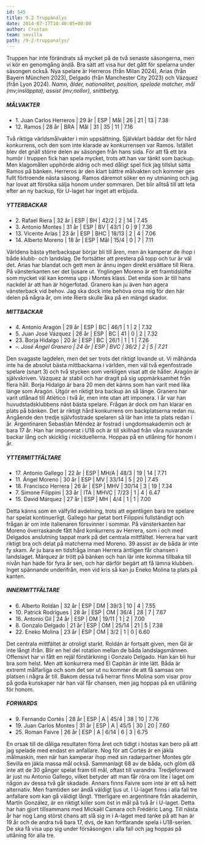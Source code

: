 ```yaml
---
id: 545
title: 9.2 Truppanalys
date: 2014-07-17T10:40:05+00:00
author: Crustan
team: sevilla
path: /9-2-truppanalys/
---
```


Truppen har inte förändrats så mycket på de två senaste säsongerna, men vi kör en genomgång ändå. Bra sätt att visa hur det gått för spelarna under säsongen också. Nya spelare är Herreros (från Milan 2024), Arias (från Bayern München 2023), Delgado (från Manchester City 2023) och Vázquez (från Lyon 2024). _Namn, ålder, nationalitet, position, spelade matcher, mål (mv;insläppta), assist (mv;nollor), snittbetyg._

##### MÅLVAKTER

- 1\. Juan Carlos Herreros | 29 år | ESP | Mål | 26 | 21 | 13 | 7.38
- 12\. Ramos | 28 år | BRA | Mål | 31 | 35 | 11 | 7.16

Två riktiga världsmålvakter i min uppsättning. Självklart bäddar det för hård konkurrens, och den som inte klarade av konkurrensen var Ramos. Istället blev det gnäll större delen av säsongen från hans sida. För att få ett bra humör i truppen fick han spela mycket, trots att han var tänkt som backup. Men klagomålen upphörde aldrig och med dåligt spel fick jag tillslut sätta Ramos på bänken. Herreros är den klart bättre målvakten och kommer ges fullt förtroende nästa säsong. Ramos däremot söker en ny utmaning och jag har lovat att försöka sälja honom under sommaren. Det blir alltså till att leta efter an ny backup, för U-laget har inget att erbjuda.

##### YTTERBACKAR

- 2\. Rafael Riera | 32 år | ESP | BH | 42/2 | 2 | 14 | 7.45
- 3\. Antonio Montes | 31 år | ESP | BV | 43/1 | 0 | 9 | 7.36
- 13\. Vicente Arias | 23 år | ESP | BHC | 18/13 | 2 | 4 | 7.06
- 14\. Alberto Moreno | 18 år | ESP | Mål | 15/4 | 0 | 7 | 7.11

Världens bästa ytterbackspar börjar bli till åren, men än kamperar de ihop i både klubb- och landslag. De fortsätter att prestera på topp och tur är väl det. Arias har blandat och gett men är ännu ingen direkt ersättare till Riera. På vänsterkanten ser det ljusare ut. Ynglingen Moreno är ett framtidslöfte som mycket väl kan komma upp i Montes klass. Det enda som är till hans nackdel är att han är högerfotad. Granero kan ju även han agera vänsterback vid behov. Jag ska dock inte behöva oroa mig för den här delen på några år, om inte Riera skulle åka på en mängd skador.

##### MITTBACKAR

- 4\. Antonio Aragón | 29 år | ESP | BC | 46/1 | 1 | 2 | 7.32
- 5\. Juan José Vázquez | 26 år | ESP | BC | 41 | 0 | 2 | 7.32
- 23\. Borja Hidalgo | 20 år | ESP | BC | 26/1 | 1 | 1 | 7.26
- _–\. José Ángel Granero | 24 år | ESP | BVC | 36/2 | 2 | 5 | 7.21_

Den svagaste lagdelen, men det ser trots det riktigt lovande ut. Vi måhända inte ha de absolut bästa mittbackarna i världen, men väl två egenfostrade spelare (snart 3) och två stycken som verkligen visat att de håller. Aragón är självskriven. Vázquez är stabil och har dragit på sig uppmärksamhet från flera håll. Borja Hidalgo är bara 20 men det känns som han varit med lika länge som Aragón. Utgör en riktigt bra backup än så länge. Granero har varit utlånad till Atlético i två år, men inte utan att imponera. I år var han huvudstadsklubbens näst bästa spelare. Frågan är dock om han klarar en plats på bänken. Det är riktigt hård konkurrens om backplatserna redan nu. Angående den tredje självfostrade spelaren så lär han inte ta plats redan i år. Argentinaren Sebastián Méndez är fostrad i ungdomsakademin och är bara 17 år. Han har imponerat i U18 och är till skillnad från våra nuvarande backar lång och skicklig i nickduellerna. Hoppas på en utlåning för honom i år.

##### YTTERMITTFÄLTARE

- 17\. Antonio Gallego | 22 år | ESP | MH/A | 48/3 | 19 | 14 | 7.71
- 11\. Ángel Moreno | 30 år | ESP | MV | 33/14 | 5 | 20 | 7.45
- 18\. Francisco Herrera | 26 år | ESP | MHV | 30/14 | 3 | 19 | 7.34
- 7\. Simone Filippini | 33 år | ITA | MHVC | 7/23 | 1 | 4 | 6.47
- 15\. David Márquez | 27 år | ESP | MH | 4/4 | 1 | 1 | 7.00

Detta känns som en välfylld avdelning, trots att egentligen bara tre spelare har spelat kontinuerligt. Gallego har petat bort Filippini fullständigt och frågan är om inte italienaren försvinner i sommar. På vänsterkanten har Moreno överraskande fått hård konkurrens av Herrera, som i och med Delgados anslutning tappat mark på det centrala mittfältet. Herrera har varit riktigt bra och delat på matcherna med Moreno. 39 assist av de båda är inte fy skam. Är ju bara en tidsfråga innan Herrera äntligen får chansen i landslaget. Márquez är trött på bänken och han lär inte komma tillbaka till nivån han hade för fyra år sen, och har därför begärt att få lämna klubben. Inget spännande underifrån, men vid kris så kan ju Eneko Molina ta plats på kanten.

##### INNERMITTFÄLTARE

- 6\. Alberto Roldán | 32 år | ESP | DM | 39/3 | 10 | 4 | 7.55
- 10\. Patrick Rodrigues | 28 år | ESP | OM | 36/4 | 28 | 7 | 7.67
- 16\. Antonio Gil | 24 år | ESP | DM | 19/11 | 1 | 2 | 7.00
- 8\. Gonzalo Delgado | 21 år | ESP | OM | 25/14 | 21 | 5 | 7.38
- 22\. Eneko Molina | 23 år | ESP | OM | 3/2 | 1 | 0 | 6.60

Det centrala mittfältet är otroligt starkt. Roldán är fortsatt given, men Gil är inte långt ifrån. Blir en hel del rotation mellan de båda landslagsmännen. Offensivt har vi fått en rejäl förstärkning i Gonzalo Delgado. Han kan bli hur bra som helst. Men att konkurrera med El Capitán är inte lätt. Båda är extremt målfarliga och som det ser ut nu kommer de att få samsas om platsen i några år till. Bakom dessa två herrar finns Molina som visar prov på goda kunskaper när han väl får chansen, men jag hoppas på en utlåning för honom.

##### FORWARDS

- 9\. Fernando Cortés | 28 år | ESP | A | 45/4 | 38 | 10 | 7.76
- 19\. Juan Carlos Montes | 31 år | ESP | A | 45/5 | 30 | 20 | 7.60
- 25\. Roman Faivre | 26 år | ESP | A | 6/14 | 6 | 3 | 6.75

En orsak till de dåliga resultaten förra året och tidigt i höstas kan bero på att jag spelade med endast en anfallare. Nog för att Cortés är en jäkla målmaskin, men när han kamperar ihop med sin radarpartner Montes gör Sevilla en jäkla massa mål också. Sammanlagt 68 av de båda, och glöm då inte att de 30 gånger spelat fram till mål, oftast till varandra. Tredjeforward är just nu Antonio Gallego, vilket betyder att man får röra om lite i laget om någon av dessa två går skadade. Annars finns Faivre som inte är ett så hett alternativ. Men framtiden ser ändå väldigt ljus ut. I U-laget finns i alla fall tre anfallare som kan gå väldigt långt. Ytterligare en argentinare från akademin, Martín González, är en riktigt killer som öst in mål på två år i U-laget. Detta har han gjort tillsammans med Mickaël Camara och Frédéric Lang. Till nästa år har nog Lang störst chans att slå sig in i A-laget med tanke på att han är 19 år och de andra två bara 17, dvs, de kan fortfarande spela i U18-serien. De ska få visa upp sig under försäsongen i alla fall och jag hoppas på utlåning för alla tre.
